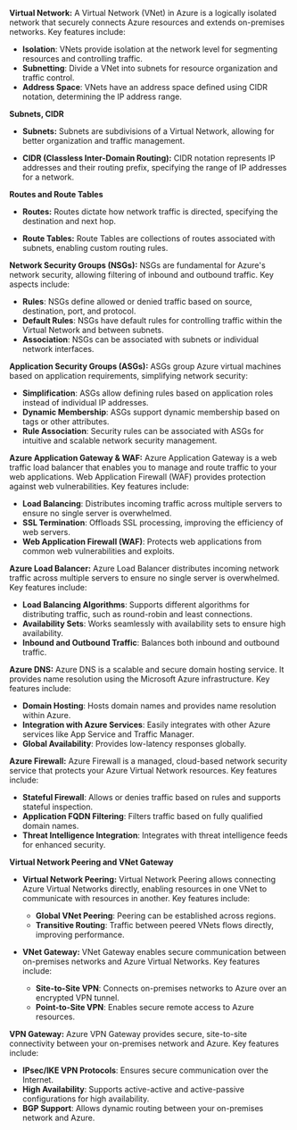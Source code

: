 **Virtual Network:** A Virtual Network (VNet) in Azure is a logically isolated network that securely connects Azure resources and extends on-premises networks. Key features include:
- **Isolation**: VNets provide isolation at the network level for segmenting resources and controlling traffic.
- **Subnetting**: Divide a VNet into subnets for resource organization and traffic control.
- **Address Space**: VNets have an address space defined using CIDR notation, determining the IP address range.

**Subnets, CIDR**

- **Subnets:** Subnets are subdivisions of a Virtual Network, allowing for better organization and traffic management.

- **CIDR (Classless Inter-Domain Routing):** CIDR notation represents IP addresses and their routing prefix, specifying the range of IP addresses for a network.

**Routes and Route Tables**

- **Routes:** Routes dictate how network traffic is directed, specifying the destination and next hop.

- **Route Tables:** Route Tables are collections of routes associated with subnets, enabling custom routing rules.

**Network Security Groups (NSGs):** NSGs are fundamental for Azure's network security, allowing filtering of inbound and outbound traffic. Key aspects include:
- **Rules**: NSGs define allowed or denied traffic based on source, destination, port, and protocol.
- **Default Rules**: NSGs have default rules for controlling traffic within the Virtual Network and between subnets.
- **Association**: NSGs can be associated with subnets or individual network interfaces.

**Application Security Groups (ASGs):** ASGs group Azure virtual machines based on application requirements, simplifying network security:
- **Simplification**: ASGs allow defining rules based on application roles instead of individual IP addresses.
- **Dynamic Membership**: ASGs support dynamic membership based on tags or other attributes.
- **Rule Association**: Security rules can be associated with ASGs for intuitive and scalable network security management.

**Azure Application Gateway & WAF:** Azure Application Gateway is a web traffic load balancer that enables you to manage and route traffic to your web applications. Web Application Firewall (WAF) provides protection against web vulnerabilities. Key features include:
- **Load Balancing**: Distributes incoming traffic across multiple servers to ensure no single server is overwhelmed.
- **SSL Termination**: Offloads SSL processing, improving the efficiency of web servers.
- **Web Application Firewall (WAF)**: Protects web applications from common web vulnerabilities and exploits.

**Azure Load Balancer:** Azure Load Balancer distributes incoming network traffic across multiple servers to ensure no single server is overwhelmed. Key features include:
- **Load Balancing Algorithms**: Supports different algorithms for distributing traffic, such as round-robin and least connections.
- **Availability Sets**: Works seamlessly with availability sets to ensure high availability.
- **Inbound and Outbound Traffic**: Balances both inbound and outbound traffic.

**Azure DNS:** Azure DNS is a scalable and secure domain hosting service. It provides name resolution using the Microsoft Azure infrastructure. Key features include:
- **Domain Hosting**: Hosts domain names and provides name resolution within Azure.
- **Integration with Azure Services**: Easily integrates with other Azure services like App Service and Traffic Manager.
- **Global Availability**: Provides low-latency responses globally.

**Azure Firewall:** Azure Firewall is a managed, cloud-based network security service that protects your Azure Virtual Network resources. Key features include:
- **Stateful Firewall**: Allows or denies traffic based on rules and supports stateful inspection.
- **Application FQDN Filtering**: Filters traffic based on fully qualified domain names.
- **Threat Intelligence Integration**: Integrates with threat intelligence feeds for enhanced security.

**Virtual Network Peering and VNet Gateway**

- **Virtual Network Peering:** Virtual Network Peering allows connecting Azure Virtual Networks directly, enabling resources in one VNet to communicate with resources in another. Key features include:
	- **Global VNet Peering**: Peering can be established across regions.
	- **Transitive Routing**: Traffic between peered VNets flows directly, improving performance.

- **VNet Gateway:** VNet Gateway enables secure communication between on-premises networks and Azure Virtual Networks. Key features include:
	- **Site-to-Site VPN**: Connects on-premises networks to Azure over an encrypted VPN tunnel.
	- **Point-to-Site VPN**: Enables secure remote access to Azure resources.

**VPN Gateway:** Azure VPN Gateway provides secure, site-to-site connectivity between your on-premises network and Azure. Key features include:
- **IPsec/IKE VPN Protocols**: Ensures secure communication over the Internet.
- **High Availability**: Supports active-active and active-passive configurations for high availability.
- **BGP Support**: Allows dynamic routing between your on-premises network and Azure.
